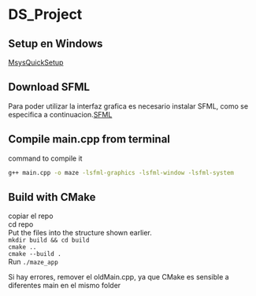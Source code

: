 # DS_Project
## Setup en Windows
[MsysQuickSetup](docs/windows.md)
## Download SFML 
Para poder utilizar la interfaz grafica es necesario instalar SFML, como se especifica a continuacion.[SFML](docs/SFML_INSTALLATION.md)

## Compile main.cpp from terminal
command to compile it
```bash
g++ main.cpp -o maze -lsfml-graphics -lsfml-window -lsfml-system
```

## Build with CMake
copiar el repo  
cd repo  
 Put the files into the structure shown earlier.  
 `mkdir build && cd build`  
 `cmake ..`  
 `cmake --build .`  
 Run `./maze_app`  


 Si hay errores, remover el oldMain.cpp, ya que CMake es sensible a diferentes main en el mismo folder
 
